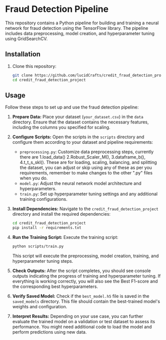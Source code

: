 # Fraud Detection Pipeline

This repository contains a Python pipeline for building and training a neural network for fraud detection using the TensorFlow library. The pipeline includes data preprocessing, model creation, and hyperparameter tuning using GridSearchCV.

## Installation

1. Clone this repository:
    ```bash
    git clone https://github.com/lucidCrafts/credit_fraud_detection_project.git
    cd credit_fraud_detection_project
    ```

## Usage

Follow these steps to set up and use the fraud detection pipeline:

1. **Prepare Data:** Place your dataset (`your_dataset.csv`) in the `data` directory. Ensure that the dataset contains the necessary features, including the columns you specified for scaling.

2. **Configure Scripts:** Open the scripts in the `scripts` directory and configure them according to your dataset and pipeline requirements:
   
   - `preprocessing.py`: Customize data preprocessing steps, currently there are 1.load_data() 2.Robust_Scaler_M(), 3.dataframe_b(), 4.t_t_s_skl(). These are for loading, scaling, balancing, and splitting the dataset, you can adjust or skip using any of these as per you requirements, remember to make changes to the other ".py" files when you do. 
   - `model.py`: Adjust the neural network model architecture and hyperparameters.
   - `train.py`: Set up hyperparameter tuning settings and any additional training configurations.

3. **Install Dependencies:** Navigate to the `credit_fraud_detection_project` directory and install the required dependencies:
    ```bash
    cd credit_fraud_detection_project
    pip install -r requirements.txt
    ```

4. **Run the Training Script:** Execute the training script:
    ```bash
    python scripts/train.py
    ```
    This script will execute the preprocessing, model creation, training, and hyperparameter tuning steps.

5. **Check Outputs:** After the script completes, you should see console outputs indicating the progress of training and hyperparameter tuning. If everything is working correctly, you will also see the Best F1-score and the corresponding best hyperparameters.

6. **Verify Saved Model:** Check if the `best_model.h5` file is saved in the `saved_models` directory. This file should contain the best-trained model's weights and configuration.

7. **Interpret Results:** Depending on your use case, you can further evaluate the trained model on a validation or test dataset to assess its performance. You might need additional code to load the model and perform predictions using new data.

